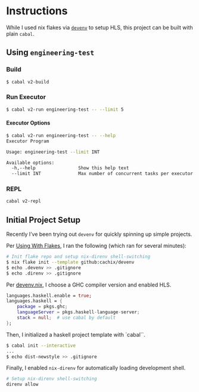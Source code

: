 # Instructions

While I used nix flakes via [`devenv`](https://devenv.sh/) to setup HLS, this project can be built with plain `cabal`.

## Using `engineering-test`

### Build

```sh
$ cabal v2-build
```

### Run Executor

```sh
$ cabal v2-run engineering-test -- --limit 5
```

#### Executor Options

```sh
$ cabal v2-run engineering-test -- --help
Executor Program

Usage: engineering-test --limit INT

Available options:
  -h,--help                Show this help text
  --limit INT              Max number of concurrent tasks per executor
```

### REPL

```sh
cabal v2-repl
```

## Initial Project Setup

Recently I’ve been trying out `devenv` for quickly spinning up simple projects.

Per [Using With Flakes](https://devenv.sh/guides/using-with-flakes/#getting-started), I ran the following (which ran for several minutes):

```sh
# Init flake repo and setup nix-direnv shell-switching
$ nix flake init --template github:cachix/devenv
$ echo .devenv >> .gitignore
$ echo .direnv >> .gitignore
```

Per [devenv.nix](https://devenv.sh/reference/options/), I choose a GHC compiler version and enabled HLS.

```nix
languages.haskell.enable = true;
languages.haskell = {
	package = pkgs.ghc;
	languageServer = pkgs.haskell-language-server;
	stack = null;  # use cabal by default
};
```

Then, I initialized a haskell project template with `cabal``.

```sh
$ cabal init --interactive
...
$ echo dist-newstyle >> .gitignore
```

Finally, I enabled `nix-direnv` for automatically loading development shell.

```sh
# Setup nix-direnv shell-switching
direnv allow
```
